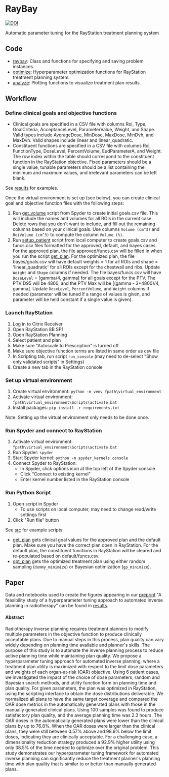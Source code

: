 # RayBay

[![DOI](https://zenodo.org/badge/261853893.svg)](https://zenodo.org/badge/latestdoi/261853893)

Automatic parameter tuning for the RayStation treatment planning system

## Code

* [raybay](/src/raybay.py): Class and functions for specifying and saving problem instances.
* [optimize](/src/optimize.py): Hyperparameter optimization functions for RayStation treatment planning system.
* [analyze](/src/analyze.py): Plotting functions to visualize treatment plan results.

## Workflow

### Define clinical goals and objective functions

* Clinical goals are specified in a CSV file with columns Roi, Type, GoalCriteria, AcceptanceLevel, ParameterValue, Weight, and Shape. Valid types include AverageDose, MinDose, MaxDose, MinDvh, and MaxDvh. Valid shapes include linear and linear_quadratic.
* Constituent functions are specified in a CSV file with columns Roi, FunctionType, DoseLevel, PercentVolume, EudParameterA, and Weight. The row index within the table should correspond to the constituent function in the RayStation objective. Fixed parameters should be a single value, tunable parameters should be a list containing the minimum and maximum values, and irrelevant parameters can be left blank.

See [results](/results) for examples.

Once the virtual environment is set up (see below), you can create clinical goal and objective function files with the following steps:
1. Run [get_volume](/src/get_volume.py) script from Spyder to create initial goals.csv file. This will include the names and volumes for all ROIs in the current case. Delete rows that you don't want to include, and fill out the remaining columns based on your clinical goals. Use columns `Volume (cm^3)` and `RoiVolume (cm^3)` to compute the column `Volume (%)`.
2. Run [setup_patient](/src/setup_patient.py) script from local computer to create goals.csv and funcs.csv files formatted for the approved, default, and bayes cases. For the approved plan, the file approved/funcs.csv will be filled in when you run the script [get_plan](/src/get_plan.py). For the optimized plan, the file bayes/goals.csv will have default weights = 1 for all ROIs and shape = 'linear_quadratic' for all ROIs except for the chestwall and ribs. Update `Weight` and `Shape` columns if needed. The file bayes/funcs.csv will have `DoseLevel` = [gamma/4, gamma] for all goals except for the PTV. The PTV D95 will be 4800, and the PTV Max will be [(gamma - 3*4800)/4, gamma]. Update `DoseLevel`, `PercentVolume`, and `Weight` columns if needed (parameter will be tuned if a range of values is given, and parameter will be held constant if a single value is given).  

### Launch RayStation
1. Log in to Citrix Receiver
2. Open RayStation 8B SP1
3. Open RayStation Planning
3. Select patient and plan
4. Make sure "Autoscale to Prescription" is turned off
5. Make sure objective function terms are listed in same order as csv file
4. In Scripting tab, run script `run_console` (may need to de-select "Show only validated scripts" in Settings)
5. Create a new tab in the RayStation console

### Set up virtual environment

1. Create virtual environment: ``python -m venv fpath\virtual_environment``
2. Activate virtual environment: ``fpath\virtual_environment\Scripts\activate.bat``
3. Install packages: ``pip install -r requirements.txt``

Note: Setting up the virtual environment only needs to be done once.

### Run Spyder and connect to RayStation
1. Activate virtual environment: ``fpath\virtual_environment\Scripts\activate.bat``
2. Run Spyder: ``spyder``
3. Start Spyder kernel: ``python -m spyder_kernels.console``
4. Connect Spyder to RayStation:
    * In Spyder, click options icon at the top left of the Spyder console
    * Click "Connect to existing kernel"
    * Enter kernel number listed in the RayStation console
    
### Run Python Script
1. Open script in Spyder
    * To use scripts on local computer, may need to change read/write settings first
2. Click "Run file" button

See [src](/src) for example scripts:
* [get_plan](/src/get_plan.py) gets clinical goal values for the approved plan and the default plan. Make sure you have the correct plan open in RayStation. For the default plan, the constituent functions in RayStation will be cleared and re-populated based on default/funcs.csv.
* [opt_plan](/src/opt_plan.py) gets the optimized treatment plan using either random sampling (`dummy_minimize`) or Bayesian optimization (`gp_minimize`).

## Paper

Data and notebooks used to create the figures appearing in our [preprint](https://arxiv.org/abs/2105.07024) "A feasibility study of a hyperparameter tuning approach to automated inverse planning in radiotherapy" can be found in [results](/results).

#### Abstract
Radiotherapy inverse planning requires treatment planners to modify multiple parameters in the objective function to produce clinically acceptable plans. Due to manual steps in this process, plan quality can vary widely depending on planning time available and planner's skills. The purpose of this study is to automate the inverse planning process to reduce active planning time while maintaining plan quality. We propose a hyperparameter tuning approach for automated inverse planning, where a treatment plan utility is maximized with respect to the limit dose parameters and weights of each organ-at-risk (OAR) objective. Using 6 patient cases, we investigated the impact of the choice of dose parameters, random and Bayesian search methods, and utility function form on planning time and plan quality. For given parameters, the plan was optimized in RayStation, using the scripting interface to obtain the dose distributions deliverable. We normalized all plans to have the same target coverage and compared the OAR dose metrics in the automatically generated plans with those in the manually generated clinical plans. Using 100 samples was found to produce satisfactory plan quality, and the average planning time was 2.3 hours. The OAR doses in the automatically generated plans were lower than the clinical plans by up to 76.8%. When the OAR doses were larger than the clinical plans, they were still between 0.57% above and 98.9% below the limit doses, indicating they are clinically acceptable. For a challenging case, a dimensionality reduction strategy produced a 92.9% higher utility using only 38.5% of the time needed to optimize over the original problem. This study demonstrates our hyperparameter tuning framework for automated inverse planning can significantly reduce the treatment planner's planning time with plan quality that is similar to or better than manually generated plans.

